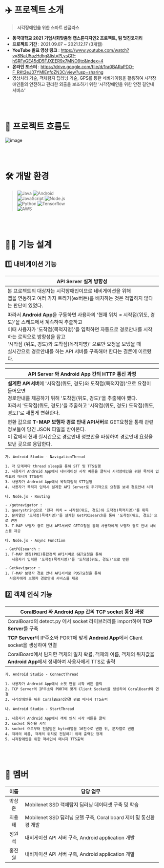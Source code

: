 # ✈️ 프로젝트 소개
> **시각장애인을 위한 스마트 선글라스**
- **동국대학교 2021 기업사회맞춤형 캡스톤디자인2 프로젝트, 팀 멋진코끼리**
- **프로젝트 기간** : 2021.09.07 ~ 2021.12.17 (3개월)
- **YouTube 발표 영상 링크** : https://www.youtube.com/watch?v=8NaU5azHdhg&list=PLysGR-hSRFyGE45dD5FJXEER9x7MNO9tc&index=4
- **온라인 포스터** : https://drive.google.com/file/d/1ra0BARaPDO-F_RKt2eJ07YMIEnfoZN3C/view?usp=sharing
- 영상처리 기술, 객체탐지 딥러닝 기술, GPS를 통한 네비게이팅을 활용하여 시각장애인들의 안전하고 편리한 외출을 보조하기 위한 ‘시각장애인을 위한 안전 길안내 서비스‘ 

<br><br>
# 📄 프로젝트 흐름도
![image](https://user-images.githubusercontent.com/75558861/214293305-1f1b1664-a1bc-47c0-acf4-0df8d0f8b38d.png)

<br><br>
# 🛠 개발 환경
> ![Java](https://img.shields.io/badge/java-007396?style=for-the-badge&logo=java&logoColor=white)
> ![Android](https://img.shields.io/badge/Android_Studio-3DDC84?style=for-the-badge&logo=android-studio&logoColor=white)
> <br>
> ![JavaScript](https://img.shields.io/badge/JavaScript-323330?style=for-the-badge&logo=javascript&logoColor=F7DF1E)
> ![Node.js](https://img.shields.io/badge/Node.js-339933?style=for-the-badge&logo=nodedotjs&logoColor=white)
> <br>
> ![Python](https://img.shields.io/badge/python-3776AB?style=for-the-badge&logo=python&logoColor=white)
> ![Tensorflow](https://img.shields.io/badge/TensorFlow-FF6F00?style=for-the-badge&logo=TensorFlow&logoColor=white)
> <br>
> ![AWS](https://img.shields.io/badge/amazonaws-232F3E?style=for-the-badge&logo=amazonaws&logoColor=white)

<br><br>
# 👩‍💻 기능 설계

## 1️⃣ 내비게이션 기능

|**API Server 설계 방향성**|
|----|
|본 프로젝트의 대상자는 시각장애인이므로 네비게이션을 위해 <br> 앱을 연동하고 여러 가지 트리거(ex버튼)를 배치하는 것은 적합하지 않다는 판단이 있었다.|
|따라서 **Android App**을 구동하면 사용자의 '현재 위치 = 시작점(위도, 경도)'을 스레드에서 계속하여 추출하고 <br> 이때 사용자가 '도착점(목적지명)'을 입력하면 자동으로 경로안내를 시작하는 로직으로 방향성을 잡고 <br> '시작점 (위도, 경도)와 도착점(목적지명)' 으로만 요청을 보냈을 때 <br> 실시간으로 경로안내를 하는 API 서버를 구축해야 한다는 결론에 이르렀다.|

|**API Server 와 Android App 간의 HTTP 통신 과정**|
|----|
|**설계한 API서버**에 '시작점(위도, 경도)와 도착점(목적지명)'으로 요청이 들어오면 <br> 경로안내를 제공하기 위해 '도착점(위도, 경도)'을 추출해야 했다. <br> 따라서 '도착점(위도, 경도)'을 추출하고 '시작점(위도, 경도) 도착점(위도, 경도)'로 새롭게 변환한다.|
|변환 값으로 **T-MAP 보행자 경로 안내 API서버**로 GET요청을 통해 관련 정보들이 담긴 JSON 파일을 받아온다. <br> 이 값에서 현재 실시간으로 경로안내 정보만을 파싱하여 경로안내 요청을 보낸 곳으로 응답한다.|

```
가. Android Studio - NavigationThread
      
1. 각 단계마다 thread sleep을 통해 STT 및 TTS실행 
2. 사용자가 Android App에서 네비게이션 시작 버튼을 클릭시 시각장애인을 위한 목적지 입력요청 메시지 TTS출력
3. 사용자가 Android App에서 목적지입력 STT실행 
4. 사용자가 목적지 입력시 설계한 API Server로 주기적으로 요청을 보내 경로안내 시작 
```

```
나. Node.js - Routing
   
- /getnavigator : 
1. querystring으로 '현재 위치 = 시작점(위도, 경도)와 도착점(목적지명)'를 획득
2. 문자열인 '도착점(목적지명)'를 설계한 GetPOIsearch를 통해 '도착점(위도, 경도)'으로 변환 
3. T-MAP 보행자 경로 안내 API서버로 GET요청을 통해 사용자에게 보행자 경로 안내 서비스를 제공 
```

```
다. Node.js - Async Function
 
- GetPOIsearch : 
1. T-MAP 명칭(POI)통합검색 API서버로 GET요청을 통해 
   사용자가 입력한 '도착점(목적지명)'를 '도착점(위도, 경도)'으로 변환
     
- GetNavigator : 
1. T-MAP 보행자 경로 안내 API서버로 POST요청을 통해 
  사용자에게 보행자 경로안내 서비스를 제공
```    

 

## 2️⃣ 객체 인식 기능

|**CoralBoard 와 Android App 간의 TCP socket 통신 과정**|
| -------------- |
|CoralBoard의 detect.py 에서 socket 라이브러리를 import하여 **TCP Server**를 구축| 
|**TCP Server**의 IP주소와 PORT에 맞게 **Android App**에서 Client socket을 생성하여 연결|
|CoralBoard에서 탐지한 객체의 일치 확률, 객체의 이름, 객체의 위치값을 **Android App**에서 정제하여 사용자에게 TTS로 출력|

```
가. Android Studio - ConnectThread 
       
1. 사용자가 Android App에서 소켓 연결 시작 버튼 클릭 
2. TCP Server의 IP주소와 PORT에 맞게 Client Socket을 생성하여 CoralBoard와 연결 
3. 시각장애인을 위한 CoralBoard연결 완료 메시지 TTS출력
```

```
나. Android Studio - StartThread
      
1. 사용자가 Android App에서 객체 인식 시작 버튼을 클릭
2. socket 통신을 시작
3. socket 으로부터 전달받은 byte배열을 16진수로 변환 뒤, 문자열로 변환
4. 객체의 이름, 객체의 위치로 전달하기 위해 출력값 정제
5. 시각장애인을 위한 객체인식 메시지 TTS출력  
```

<br><br>
# 👥 멤버
|이름|담당 업무|
|:------:|--------------|
|박상준|Mobilenet SSD 객체탐지 딥러닝 데이터셋 구축 및 학습|
|최용태|Mobilenet SSD 딥러닝 모델 구축, Coral board 제어 및 통신환경 개발|
|정원석|내비게이션 API 서버 구축, Android application 개발|
|홍진원|내비게이션 API 서버 구축, Android application 개발|
